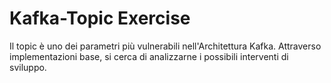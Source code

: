 # Kafka-Topic Exercise

Il topic è uno dei parametri più vulnerabili nell'Architettura Kafka.
Attraverso implementazioni base, si cerca di analizzarne i possibili interventi di sviluppo.
